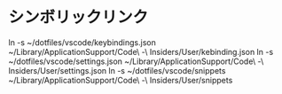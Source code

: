 # シンボリックリンク
ln -s ~/dotfiles/vscode/keybindings.json ~/Library/ApplicationSupport/Code\ -\ Insiders/User/kebinding.json
ln -s ~/dotfiles/vscode/settings.json ~/Library/ApplicationSupport/Code\ -\ Insiders/User/settings.json
ln -s ~/dotfiles/vscode/snippets ~/Library/ApplicationSupport/Code\ -\ Insiders/User/snippets
